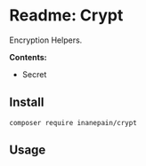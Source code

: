 # Readme: Crypt

Encryption Helpers.

**Contents:**

 - Secret

## Install

`composer require inanepain/crypt`

## Usage

```php

```
